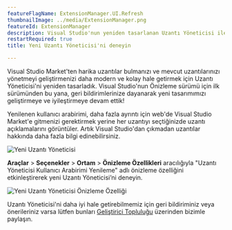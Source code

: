 ```yaml
---
featureFlagName: ExtensionManager.UI.Refresh
thumbnailImage: ../media/ExtensionManager.png
featureId: ExtensionManager
description: Visual Studio'nun yeniden tasarlanan Uzantı Yöneticisi ile uzantılarınızı daha kolay bulun ve yönetin.
restartRequired: true
title: Yeni Uzantı Yöneticisi'ni deneyin

---
```


Visual Studio Market'ten harika uzantılar bulmanızı ve mevcut uzantılarınızı yönetmeyi geliştirmenizi daha modern ve kolay hale getirmek için Uzantı Yöneticisi'ni yeniden tasarladık. Visual Studio'nun Önizleme sürümü için ilk sürümünden bu yana, geri bildirimlerinize dayanarak yeni tasarımımızı geliştirmeye ve iyileştirmeye devam ettik! 

Yenilenen kullanıcı arabirimi, daha fazla ayrıntı için web'de Visual Studio Market'e gitmenizi gerektirmek yerine her uzantıyı seçtiğinizde uzantı açıklamalarını görüntüler. Artık Visual Studio'dan çıkmadan uzantılar hakkında daha fazla bilgi edinebilirsiniz.

![Yeni Uzantı Yöneticisi](../media/ExtensionManager.png "Yeni Uzantı Yöneticisi")

**Araçlar** > **Seçenekler** > **Ortam** > **Önizleme Özellikleri** aracılığıyla "Uzantı Yöneticisi Kullanıcı Arabirimi Yenileme" adlı önizleme özelliğini etkinleştirerek yeni Uzantı Yöneticisi’ni deneyin.

![Yeni Uzantı Yöneticisi Önizleme Özelliği](../media/ExtensionManagerPreviewFeature.png "Yeni Uzantı Yöneticisi Önizleme Özelliği")

Uzantı Yöneticisi'ni daha iyi hale getirebilmemiz için geri bildiriminiz veya önerileriniz varsa lütfen bunları [Geliştirici Topluluğu](https://developercommunity.visualstudio.com/t/Modern-Extension-Manager-for-Visual-Stud/10401804) üzerinden bizimle paylaşın.

